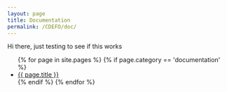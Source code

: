 ```yaml
---
layout: page
title: Documentation
permalink: /CDEFO/doc/
---
```

Hi there, just testing to see if this works
<ul>
  {% for page in site.pages %}
	{% if page.category == 'documentation' %}
	  <li><a href="{{ page.url }}">{{ page.title }}</a></li>
	{% endif %}   <!-- cat-match-p -->
  {% endfor %}  <!-- page -->
</ul>
